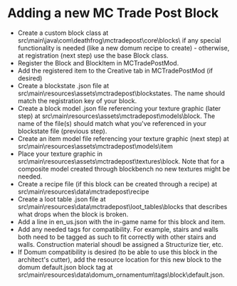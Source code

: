 # Adding a new MC Trade Post Block
* Create a custom block class at src\main\java\com\deathfrog\mctradepost\core\blocks\ if any special functionality is needed (like a new domum recipe to create) - otherwise, at registration (next step) use the base Block class.
* Register the Block and BlockItem in MCTradePostMod.
* Add the registered item to the Creative tab in MCTradePostMod (if desired)
* Create a blockstate .json file at src\main\resources\assets\mctradepost\blockstates. The name should match the registration key of your block.
* Create a block model .json file referencing your texture graphic (later step) at src\main\resources\assets\mctradepost\models\block. The name of the file(s) should match what you've referenced in your blockstate file (previous step).
* Create an item model file referencing your texture graphic (next step) at src\main\resources\assets\mctradepost\models\item
* Place your texture graphic in src\main\resources\assets\mctradepost\textures\block. Note that for a composite model created through blockbench no new textures might be needed.
* Create a recipe file (if this block can be created through a recipe) at src\main\resources\data\mctradepost\recipe
* Create a loot table .json file at src\main\resources\data\mctradepost\loot_tables\blocks that describes what drops when the block is broken.
* Add a line in en_us.json with the in-game name for this block and item.
* Add any needed tags for compatibility. For example, stairs and walls both need to be tagged as such to fit correctly with other stairs and walls. Construction material shoudl be assigned a Structurize tier, etc.
* If Domum compatibility is desired (to be able to use this block in the architect's cutter), add the resource location for this new block to the domum default.json block tag at src\main\resources\data\domum_ornamentum\tags\block\default.json.